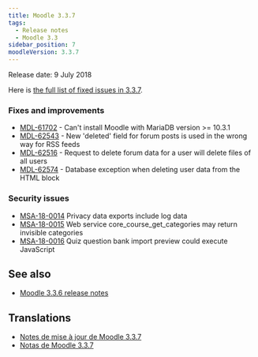 ```yaml
---
title: Moodle 3.3.7
tags:
  - Release notes
  - Moodle 3.3
sidebar_position: 7
moodleVersion: 3.3.7
---
```


Release date: 9 July 2018

Here is [the full list of fixed issues in 3.3.7](https://tracker.moodle.org/secure/IssueNavigator!executeAdvanced.jspa?jqlQuery=project+%3D+mdl+AND+resolution+%3D+fixed+AND+fixVersion+in+%28%223.3.7%22%29+ORDER+BY+priority+DESC&runQuery=true&clear=true).

### Fixes and improvements

- [MDL-61702](https://tracker.moodle.org/browse/MDL-61702) - Can't install Moodle with MariaDB version >= 10.3.1
- [MDL-62543](https://tracker.moodle.org/browse/MDL-62543) - New 'deleted' field for forum posts is used in the wrong way for RSS feeds
- [MDL-62516](https://tracker.moodle.org/browse/MDL-62516) - Request to delete forum data for a user will delete files of all users
- [MDL-62574](https://tracker.moodle.org/browse/MDL-62574) - Database exception when deleting user data from the HTML block

### Security issues

- [MSA-18-0014](https://moodle.org/mod/forum/discuss.php?d=373369) Privacy data exports include log data
- [MSA-18-0015](https://moodle.org/mod/forum/discuss.php?d=373370) Web service core_course_get_categories may return invisible categories
- [MSA-18-0016](https://moodle.org/mod/forum/discuss.php?d=373371) Quiz question bank import preview could execute JavaScript

## See also

- [Moodle 3.3.6 release notes](/general/releases/3.3/3.3.6)

## Translations

- [Notes de mise à jour de Moodle 3.3.7](https://docs.moodle.org/fr/Notes_de_mise_à_jour_de_Moodle_3.3.7)
- [Notas de Moodle 3.3.7](https://docs.moodle.org/es/Notas_de_Moodle_3.3.7)
